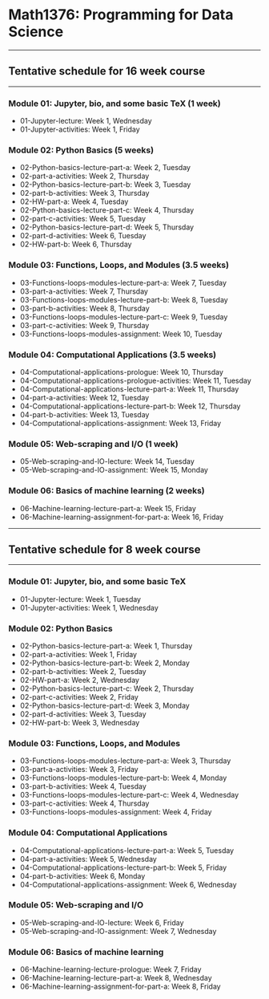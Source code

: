 # Math1376: Programming for Data Science
---

## Tentative schedule for 16 week course
---

### Module 01: Jupyter, bio, and some basic TeX (1 week)
- 01-Jupyter-lecture: Week 1, Wednesday
- 01-Jupyter-activities: Week 1, Friday

### Module 02: Python Basics (5 weeks)
- 02-Python-basics-lecture-part-a: Week 2, Tuesday
- 02-part-a-activities: Week 2, Thursday
- 02-Python-basics-lecture-part-b: Week 3, Tuesday
- 02-part-b-activities: Week 3, Thursday
- 02-HW-part-a: Week 4, Tuesday
- 02-Python-basics-lecture-part-c: Week 4, Thursday
- 02-part-c-activities: Week 5, Tuesday
- 02-Python-basics-lecture-part-d: Week 5, Thursday
- 02-part-d-activities: Week 6, Tuesday
- 02-HW-part-b: Week 6, Thursday

### Module 03: Functions, Loops, and Modules  (3.5 weeks)
- 03-Functions-loops-modules-lecture-part-a: Week 7, Tuesday
- 03-part-a-activities: Week 7, Thursday
- 03-Functions-loops-modules-lecture-part-b: Week 8, Tuesday
- 03-part-b-activities: Week 8, Thursday
- 03-Functions-loops-modules-lecture-part-c: Week 9, Tuesday
- 03-part-c-activities: Week 9, Thursday
- 03-Functions-loops-modules-assignment: Week 10, Tuesday

### Module 04: Computational Applications (3.5 weeks)
- 04-Computational-applications-prologue: Week 10, Thursday
- 04-Computational-applications-prologue-activities: Week 11, Tuesday
- 04-Computational-applications-lecture-part-a: Week 11, Thursday
- 04-part-a-activities: Week 12, Tuesday
- 04-Computational-applications-lecture-part-b: Week 12, Thursday
- 04-part-b-activities: Week 13, Tuesday
- 04-Computational-applications-assignment: Week 13, Friday

### Module 05: Web-scraping and I/O (1 week)
- 05-Web-scraping-and-IO-lecture: Week 14, Tuesday
- 05-Web-scraping-and-IO-assignment: Week 15, Monday

### Module 06: Basics of machine learning (2 weeks)
- 06-Machine-learning-lecture-part-a: Week 15, Friday
- 06-Machine-learning-assignment-for-part-a: Week 16, Friday

---
## Tentative schedule for 8 week course
---

### Module 01: Jupyter, bio, and some basic TeX
- 01-Jupyter-lecture: Week 1, Tuesday
- 01-Jupyter-activities: Week 1, Wednesday

### Module 02: Python Basics
- 02-Python-basics-lecture-part-a: Week 1, Thursday
- 02-part-a-activities: Week 1, Friday
- 02-Python-basics-lecture-part-b: Week 2, Monday
- 02-part-b-activities: Week 2, Tuesday
- 02-HW-part-a: Week 2, Wednesday
- 02-Python-basics-lecture-part-c: Week 2, Thursday
- 02-part-c-activities: Week 2, Friday
- 02-Python-basics-lecture-part-d: Week 3, Monday
- 02-part-d-activities: Week 3, Tuesday
- 02-HW-part-b: Week 3, Wednesday

### Module 03: Functions, Loops, and Modules
- 03-Functions-loops-modules-lecture-part-a: Week 3, Thursday
- 03-part-a-activities: Week 3, Friday
- 03-Functions-loops-modules-lecture-part-b: Week 4, Monday
- 03-part-b-activities: Week 4, Tuesday
- 03-Functions-loops-modules-lecture-part-c: Week 4, Wednesday
- 03-part-c-activities: Week 4, Thursday
- 03-Functions-loops-modules-assignment: Week 4, Friday

### Module 04: Computational Applications
- 04-Computational-applications-lecture-part-a: Week 5, Tuesday
- 04-part-a-activities: Week 5, Wednesday
- 04-Computational-applications-lecture-part-b: Week 5, Friday
- 04-part-b-activities: Week 6, Monday
- 04-Computational-applications-assignment: Week 6, Wednesday

### Module 05: Web-scraping and I/O
- 05-Web-scraping-and-IO-lecture: Week 6, Friday
- 05-Web-scraping-and-IO-assignment: Week 7, Wednesday

### Module 06: Basics of machine learning
- 06-Machine-learning-lecture-prologue: Week 7, Friday
- 06-Machine-learning-lecture-part-a: Week 8, Wednesday
- 06-Machine-learning-assignment-for-part-a: Week 8, Friday
